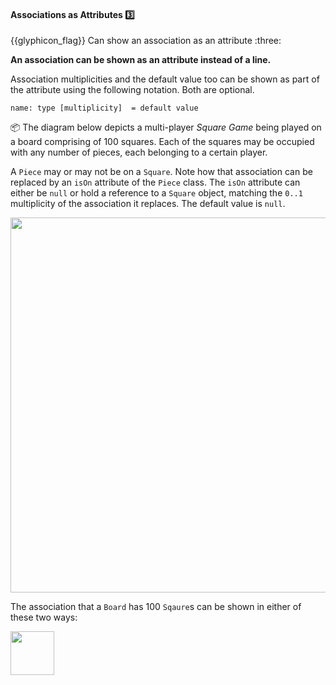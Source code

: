 <div id="title">

#### Associations as Attributes :three:

<span id="prereqs"></span>

</div>
<span id="outcomes">{{glyphicon_flag}} Can show an association as an attribute :three:</span>

<div id="body">

**An association can be shown as an attribute instead of a line.** 

Association multiplicities and the default value too can be shown as part of the attribute using the following notation. Both are optional. 

`name: type [multiplicity]  = default value`

<tip-box>

:package: The diagram below depicts a multi-player _Square Game_ being played on a board comprising of 100 squares. Each of the squares may be occupied with any number of pieces, each belonging to a certain player. 

A `Piece` may or may not be on a `Square`.  Note how that association can be replaced by an `isOn` attribute of the `Piece` class. The `isOn` attribute can either be `null` or hold a reference to a `Square` object, matching the `0..1` multiplicity of the association it replaces. The default value is `null`.

<img src="{{baseUrl}}/uml/classDiagrams/associationsAsAttributes/what/images/squareMultiplicity.png" width="600" />
<p/>

The association that a `Board` has 100 `Sqaure`s can be shown in either of these two ways: 

<img src="{{baseUrl}}/uml/classDiagrams/associationsAsAttributes/what/images/board.png" height="70" />
<p/>

</tip-box>

</div>

<div id="extras">
</div>